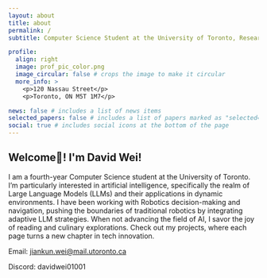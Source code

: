 ```yaml
---
layout: about
title: about
permalink: /
subtitle: Computer Science Student at the University of Toronto, Researcher at MEDCVR Lab, QA Engineer at Uken Games Inc.

profile:
  align: right
  image: prof_pic_color.png
  image_circular: false # crops the image to make it circular
  more_info: >
    <p>120 Nassau Street</p>
    <p>Toronto, ON M5T 1M7</p>

news: false # includes a list of news items
selected_papers: false # includes a list of papers marked as "selected={true}"
social: true # includes social icons at the bottom of the page
---
```


## Welcome👋! I'm David Wei! 
I am a fourth-year Computer Science student at the University of Toronto. I’m particularly interested in artificial intelligence, specifically the realm of Large Language Models (LLMs) and their applications in dynamic environments. I have been working with Robotics decision-making and navigation, pushing the boundaries of traditional robotics by integrating adaptive LLM strategies. When not advancing the field of AI, I savor the joy of reading and culinary explorations. Check out my projects, where each page turns a new chapter in tech innovation.

Email: jiankun.wei@mail.utoronto.ca

Discord: davidwei01001
